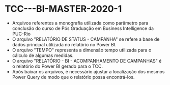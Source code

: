 # TCC---BI-MASTER-2020-1
* Arquivos referentes a monografia utilizada como parâmetro para conclusão do curso de Pós Graduação em Business Intelligence da PUC-Rio
* O arquivo "RELATÓRIO DE STATUS - CAMPANHA" se refere a base de dados principal utilizada no relatório no Power BI.
* O arquivo "TEMPO" representa a dimensão tempo utilizada para o cálculo de algumas medidas.
* O arquivo "RELATÓRIO - BI - ACOMPANHAMENTO DE CAMPANHAS" é o relatório do Power BI gerado para o TCC.
* Após baixar os arquivos, é necessário ajustar a localização dos mesmos Power Query de modo que o relatório possa encontrá-los.
